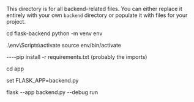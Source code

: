 This directory is for all backend-related files. You can either replace it entirely with your own `backend` directory or populate it with files for your project.


cd flask-backend
python -m venv env

.\env\Scripts\activate
source env/bin/activate

----pip install -r requirements.txt 
        (probably the imports)

cd app 

set FLASK_APP=backend.py

flask --app backend.py --debug run

